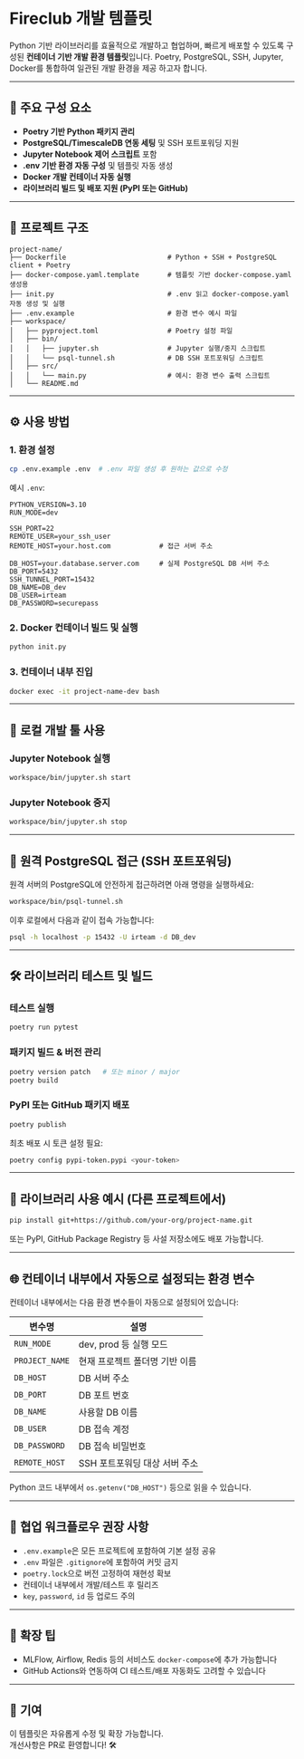 # Fireclub 개발 템플릿

Python 기반 라이브러리를 효율적으로 개발하고 협업하며, 빠르게 배포할 수 있도록 구성된 **컨테이너 기반 개발 환경 템플릿**입니다. Poetry, PostgreSQL, SSH, Jupyter, Docker를 통합하여 일관된 개발 환경을 제공 하고자 합니다.

---

## 🧰 주요 구성 요소

- **Poetry 기반 Python 패키지 관리**
- **PostgreSQL/TimescaleDB 연동 세팅** 및 SSH 포트포워딩 지원
- **Jupyter Notebook 제어 스크립트** 포함
- **.env 기반 환경 자동 구성** 및 템플릿 자동 생성
- **Docker 개발 컨테이너 자동 실행**
- **라이브러리 빌드 및 배포 지원 (PyPI 또는 GitHub)**

---

## 📁 프로젝트 구조

```
project-name/
├── Dockerfile                         # Python + SSH + PostgreSQL client + Poetry
├── docker-compose.yaml.template       # 템플릿 기반 docker-compose.yaml 생성용
├── init.py                            # .env 읽고 docker-compose.yaml 자동 생성 및 실행
├── .env.example                       # 환경 변수 예시 파일
├── workspace/
│   ├── pyproject.toml                 # Poetry 설정 파일
│   ├── bin/
│   │   ├── jupyter.sh                 # Jupyter 실행/중지 스크립트
│   │   └── psql-tunnel.sh             # DB SSH 포트포워딩 스크립트
│   ├── src/
│   │   └── main.py                    # 예시: 환경 변수 출력 스크립트
│   └── README.md
```

---

## ⚙️ 사용 방법

### 1. 환경 설정

```bash
cp .env.example .env  # .env 파일 생성 후 원하는 값으로 수정
```

예시 `.env`:

```dotenv
PYTHON_VERSION=3.10
RUN_MODE=dev

SSH_PORT=22
REMOTE_USER=your_ssh_user
REMOTE_HOST=your.host.com            # 접근 서버 주소

DB_HOST=your.database.server.com     # 실제 PostgreSQL DB 서버 주소
DB_PORT=5432
SSH_TUNNEL_PORT=15432
DB_NAME=DB_dev
DB_USER=irteam
DB_PASSWORD=securepass
```

### 2. Docker 컨테이너 빌드 및 실행

```bash
python init.py
```

### 3. 컨테이너 내부 진입

```bash
docker exec -it project-name-dev bash
```

---

## 🧪 로컬 개발 툴 사용

### Jupyter Notebook 실행

```bash
workspace/bin/jupyter.sh start
```

### Jupyter Notebook 중지

```bash
workspace/bin/jupyter.sh stop
```

---

## 🔐 원격 PostgreSQL 접근 (SSH 포트포워딩)

원격 서버의 PostgreSQL에 안전하게 접근하려면 아래 명령을 실행하세요:

```bash
workspace/bin/psql-tunnel.sh
```

이후 로컬에서 다음과 같이 접속 가능합니다:

```bash
psql -h localhost -p 15432 -U irteam -d DB_dev
```

---

## 🛠 라이브러리 테스트 및 빌드

### 테스트 실행

```bash
poetry run pytest
```

### 패키지 빌드 & 버전 관리

```bash
poetry version patch   # 또는 minor / major
poetry build
```

### PyPI 또는 GitHub 패키지 배포

```bash
poetry publish
```

최초 배포 시 토큰 설정 필요:

```bash
poetry config pypi-token.pypi <your-token>
```

---

## 🚀 라이브러리 사용 예시 (다른 프로젝트에서)

```bash
pip install git+https://github.com/your-org/project-name.git
```

또는 PyPI, GitHub Package Registry 등 사설 저장소에도 배포 가능합니다.

---

## 🌐 컨테이너 내부에서 자동으로 설정되는 환경 변수

컨테이너 내부에서는 다음 환경 변수들이 자동으로 설정되어 있습니다:

| 변수명         | 설명                         |
|----------------|------------------------------|
| `RUN_MODE`     | dev, prod 등 실행 모드       |
| `PROJECT_NAME` | 현재 프로젝트 폴더명 기반 이름 |
| `DB_HOST`      | DB 서버 주소                 |
| `DB_PORT`      | DB 포트 번호                 |
| `DB_NAME`      | 사용할 DB 이름               |
| `DB_USER`      | DB 접속 계정                 |
| `DB_PASSWORD`  | DB 접속 비밀번호             |
| `REMOTE_HOST`  | SSH 포트포워딩 대상 서버 주소 |

Python 코드 내부에서 `os.getenv("DB_HOST")` 등으로 읽을 수 있습니다.

---

## 🤝 협업 워크플로우 권장 사항

- `.env.example`은 모든 프로젝트에 포함하여 기본 설정 공유
- `.env` 파일은 `.gitignore`에 포함하여 커밋 금지
- `poetry.lock`으로 버전 고정하여 재현성 확보
- 컨테이너 내부에서 개발/테스트 후 릴리즈
- `key`, `password`, `id` 등 업로드 주의

---

## 📎 확장 팁
- MLFlow, Airflow, Redis 등의 서비스도 `docker-compose`에 추가 가능합니다
- GitHub Actions와 연동하여 CI 테스트/배포 자동화도 고려할 수 있습니다

---

## 📮 기여

이 템플릿은 자유롭게 수정 및 확장 가능합니다.\
개선사항은 PR로 환영합니다! 🛠️